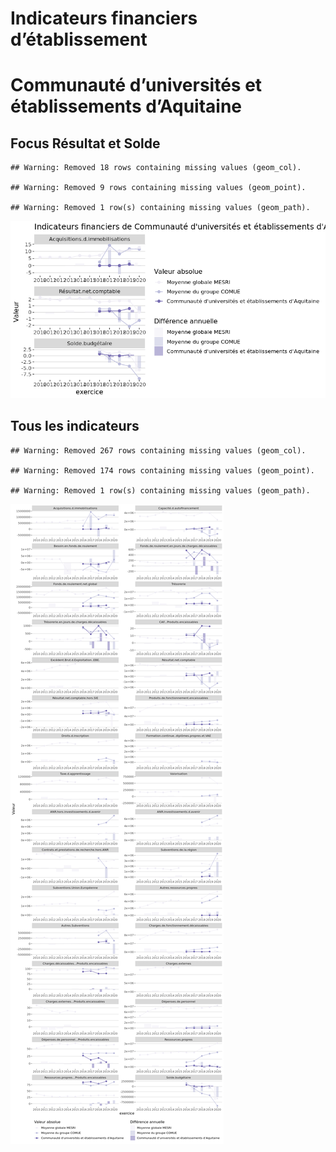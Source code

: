 Indicateurs financiers d’établissement
================

# Communauté d’universités et établissements d’Aquitaine

## Focus Résultat et Solde

    ## Warning: Removed 18 rows containing missing values (geom_col).

    ## Warning: Removed 9 rows containing missing values (geom_point).

    ## Warning: Removed 1 row(s) containing missing values (geom_path).

![](communauté_d_universités_et_établissements_d_aquitaine_files/figure-gfm/etab.focus-1.png)<!-- -->

## Tous les indicateurs

    ## Warning: Removed 267 rows containing missing values (geom_col).

    ## Warning: Removed 174 rows containing missing values (geom_point).

    ## Warning: Removed 1 row(s) containing missing values (geom_path).

![](communauté_d_universités_et_établissements_d_aquitaine_files/figure-gfm/etab-1.png)<!-- -->
